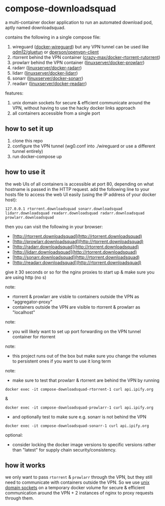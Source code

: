 # compose-downloadsquad

a multi-container docker application to run an automated download pod, aptly named downloadsquad.

contains the following in a single compose file:
1. wireguard ([docker-wireguard](https://github.com/linuxserver/docker-wireguard)) but any VPN tunnel can be used like [qdm12/gluetun](https://github.com/qdm12/gluetun) or [dperson/openvpn-client](https://github.com/dperson/openvpn-client)
1. rtorrent behind the VPN container ([crazy-max/docker-rtorrent-rutorrent](https://github.com/crazy-max/docker-rtorrent-rutorrent))
1. prowlarr behind the VPN container ([linuxserver/docker-prowlarr](https://github.com/linuxserver/docker-prowlarr))
1. radarr ([linuxserver/docker-radarr](https://github.com/linuxserver/docker-radarr))
1. lidarr ([linuxserver/docker-lidarr](github.com/linuxserver/docker-prowlarr))
1. sonarr ([linuxserver/docker-sonarr](https://github.com/linuxserver/docker-sonarr))
1. readarr ([linuxserver/docker-readarr](https://github.com/linuxserver/docker-readarr))

features:
1. unix domain sockets for secure & efficient communicate around the VPN, without having to use the hacky docker links approach
1. all containers accessible from a single port

## how to set it up
1. clone this repo
1. configure the VPN tunnel (wg0.conf into ./wireguard or use a different tunnel entirely)
1. run docker-compose up

## how to use it
the web UIs of all containers is accessible at port 80, depending on what hostname is passed in the HTTP request.
add the following line to your hosts file to access the web UI easily (using the IP address of your docker host):
```
127.0.0.1 rtorrent.downloadsquad sonarr.downloadsquad lidarr.downloadsquad readarr.downloadsquad radarr.downloadsquad prowlarr.downloadsquad 
```
then you can visit the following in your browser:
* [http://rtorrent.downloadsquad](http://rtorrent.downloadsquad)
* [http://prowlarr.downloadsquad](http://rtorrent.downloadsquad)
* [http://radarr.downloadsquad](http://rtorrent.downloadsquad)
* [http://lidarr.downloadsquad](http://rtorrent.downloadsquad)
* [http://sonarr.downloadsquad](http://rtorrent.downloadsquad)
* [http://readarr.downloadsquad](http://rtorrent.downloadsquad)

give it 30 seconds or so for the nginx proxies to start up & make sure you are using http (no s)

note:
* rtorrent & prowlarr are visble to containers outside the VPN as "aggregator-proxy"
* containers outside the VPN are visible to rtorrent & prowlarr as "localhost"

note:
* you will likely want to set up port forwarding on the VPN tunnel container for rtorrent

note:
* this project runs out of the box but make sure you change the volumes to persistent ones if you want to use it long term

note:
* make sure to test that prowlarr & rtorrent are behind the VPN by running
```
docker exec -it compose-downloadsquad-rtorrent-1 curl api.ipify.org
```
&
```
docker exec -it compose-downloadsquad-prowlarr-1 curl api.ipify.org
```
* and optionally test to make sure e.g. sonarr is not behind the VPN
```
docker exec -it compose-downloadsquad-sonarr-1 curl api.ipify.org
```

optional:
* consider locking the docker image versions to specific versions rather than "latest" for supply chain security/consistency.

## how it works
we only want to pass `rtorrent` & `prowlarr` through the VPN, but they still need to communicate with containers outside the VPN. So we use [unix domain sockets](https://en.wikipedia.org/wiki/Unix_domain_socket) on a temporary docker volume for secure & efficient communication around the VPN + 2 instances of nginx to proxy requests through them.
